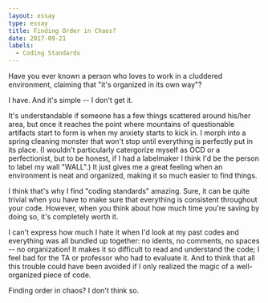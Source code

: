 ```yaml
---
layout: essay
type: essay
title: Finding Order in Chaos?
date: 2017-09-21
labels:
  - Coding Standards
---
```



Have you ever known a person who loves to work in a cluddered environment, claiming that "it's organized in its own way"?

I have. And it's simple -- I don't get it.

It's understandable if someone has a few things scattered around his/her area, but once it reaches the point where mountains of questionable artifacts start to form is when my anxiety starts to kick in. I morph into a spring cleaning monster that won't stop until everything is perfectly put in its place. (I wouldn't particularly catergorize myself as OCD or a perfectionist, but to be honest, if I had a labelmaker I think I'd be the person to label my wall "WALL".) It just gives me a great feeling when an environment is neat and organized, making it so much easier to find things.  

I think that's why I find "coding standards" amazing. Sure, it can be quite trivial when you have to make sure that everything is consistent throughout your code. However, when you think about how much time you're saving by doing so, it's completely worth it. 

I can't express how much I hate it when I'd look at my past codes and everything was all bundled up together: no idents, no comments, no spaces -- no organization! It makes it so difficult to read and understand the code; I feel bad for the TA or professor who had to evaluate it. And to think that all this trouble could have been avoided if I only realized the magic of a well-organized piece of code. 

Finding order in chaos? I don't think so. 

